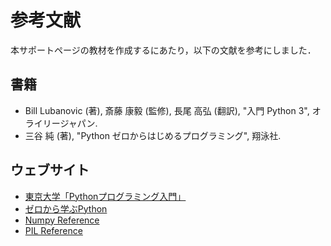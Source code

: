 # 参考文献

本サポートページの教材を作成するにあたり，以下の文献を参考にしました．

## 書籍

- Bill Lubanovic (著), 斎藤 康毅 (監修), 長尾 高弘 (翻訳), "入門 Python 3", オライリージャパン.
- 三谷 純 (著), "Python ゼロからはじめるプログラミング", 翔泳社.

## ウェブサイト

- [東京大学「Pythonプログラミング入門」](https://utokyo-ipp.github.io)
- [ゼロから学ぶPython](https://github.com/kaityo256/python_zero)
- [Numpy Reference](https://numpy.org/doc/stable/reference/)
- [PIL Reference](https://pillow.readthedocs.io/en/stable/)